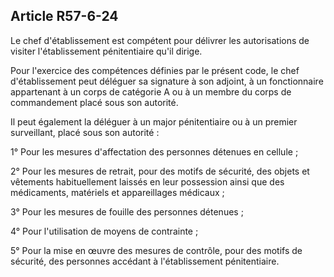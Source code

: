 Article R57-6-24
----
Le chef d'établissement est compétent pour délivrer les autorisations de visiter
l'établissement pénitentiaire qu'il dirige.

Pour l'exercice des compétences définies par le présent code, le chef
d'établissement peut déléguer sa signature à son adjoint, à un fonctionnaire
appartenant à un corps de catégorie A ou à un membre du corps de commandement
placé sous son autorité.

Il peut également la déléguer à un major pénitentiaire ou à un premier
surveillant, placé sous son autorité :

1° Pour les mesures d'affectation des personnes détenues en cellule ;

2° Pour les mesures de retrait, pour des motifs de sécurité, des objets et
vêtements habituellement laissés en leur possession ainsi que des médicaments,
matériels et appareillages médicaux ;

3° Pour les mesures de fouille des personnes détenues ;

4° Pour l'utilisation de moyens de contrainte ;

5° Pour la mise en œuvre des mesures de contrôle, pour des motifs de sécurité,
des personnes accédant à l'établissement pénitentiaire.
